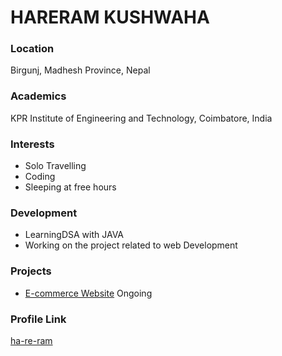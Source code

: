 # HARERAM KUSHWAHA

### Location

Birgunj, Madhesh Province, Nepal

### Academics

KPR Institute of Engineering and Technology, Coimbatore, India

### Interests

- Solo Travelling
- Coding
- Sleeping at free hours

### Development

- LearningDSA with JAVA
- Working on the project related to web Development

### Projects

- [E-commerce Website](https://ha-re-ram.github.io/E-commerce-website) Ongoing

### Profile Link

[ha-re-ram](https://github.com/ha-re-ram)
